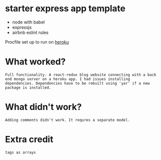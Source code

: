 # starter express app template

* node with babel
* expressjs
* airbnb eslint rules

Procfile set up to run on [heroku](https://devcenter.heroku.com/articles/getting-started-with-nodejs#deploy-the-app)

# What worked?
	Full functionality. A react-redux blog website connecting with a back end mongo server on a heroku app. I had issues installing dependencies. Dependencies have to be rebuilt using 'yar' if a new package is installed.

# What didn't work?
	Adding comments didn't work. It requres a separate model.

# Extra credit
	tags as arrays

